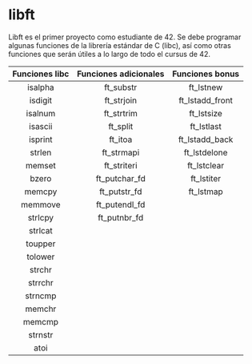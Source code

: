 # libft

Libft es el primer proyecto como estudiante de 42.
Se debe programar algunas funciones de la librería estándar de C (libc), así como otras funciones que serán útiles a lo largo de todo el cursus de 42.


| Funciones libc | Funciones adicionales | Funciones bonus |
| :---:         |     :---:      |          :---: |
| isalpha    | ft_substr      | ft_lstnew     |
| isdigit      | ft_strjoin        | ft_lstadd_front       |
| isalnum      | ft_strtrim        | ft_lstsize       |
| isascii      | ft_split        | ft_lstlast       |
| isprint      | ft_itoa        | ft_lstadd_back       |
| strlen      | ft_strmapi        | ft_lstdelone       |
| memset      | ft_striteri        | ft_lstclear       |
| bzero      | ft_putchar_fd        | ft_lstiter       |
| memcpy      | ft_putstr_fd        | ft_lstmap       |
| memmove      | ft_putendl_fd        |        |
| strlcpy      | ft_putnbr_fd        |        |
| strlcat      |         |        |
| toupper      |         |        |
| tolower      |         |        |
| strchr      |         |        |
| strrchr      |         |        |
| strncmp      |         |        |
| memchr      |         |        |
| memcmp      |         |        |
| strnstr      |         |        |
| atoi      |         |        |

